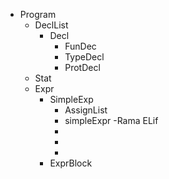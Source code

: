 - Program
  - DeclList
    - Decl
        - FunDec
        - TypeDecl
        - ProtDecl
  - Stat
  - Expr
    - SimpleExp
        - AssignList
        - simpleExpr
        -Rama ELif
        - 
        - 
        - 
    - ExprBlock
     
  
  